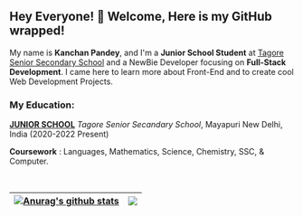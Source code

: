## Hey Everyone! 👋 Welcome, Here is my GitHub wrapped!

My name is **Kanchan Pandey**, and I'm a **Junior School Student** at [Tagore Senior Secondary School](https://tagoreschool.com) and a NewBie Developer focusing on **Full-Stack Development**. I came here to learn more about Front-End and to create cool Web Development Projects.


### My Education:

[**JUNIOR SCHOOL**](http://tagoreschool.com) *Tagore Senior Secandary School*, Mayapuri New Delhi, India (2020-2022 Present)

**Coursework** : Languages, Mathematics, Science, Chemistry, SSC, & Computer.

<br>

| <a href="https://github.com/anuraghazra/github-readme-stats"><img align="center" src="https://github-readme-stats.vercel.app/api?username=kanchan&show_icons=true&include_all_commits=true&theme=onedark&hide_border=true" alt="Anurag's github stats" /></a> | <a href="https://github.com/anuraghazra/github-readme-stats"><img align="center" src="https://github-readme-stats.vercel.app/api/top-langs/?username=kanchan&exclude_repo=gaurtvin.github.io,layout=compact&theme=onedark&hide_border=true" /></a> |
| ------------- | ------------- |

